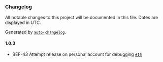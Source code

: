 ### Changelog

All notable changes to this project will be documented in this file. Dates are displayed in UTC.

Generated by [`auto-changelog`](https://github.com/CookPete/auto-changelog).

#### 1.0.3

- BEF-43 Attempt release on personal account for debugging [`#16`](https://github.com/lokalise/zod-extras/pull/16)
